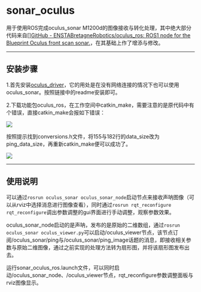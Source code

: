 # sonar_oculus

用于使用ROS完成oculus_sonar M1200d的图像接收与转化处理，其中绝大部分代码来自[][GitHub - ENSTABretagneRobotics/oculus_ros: ROS1 node for the Blueprint Oculus front scan sonar.](https://github.com/ENSTABretagneRobotics/oculus_ros)，在其基础上作了增添与修改。

---

## 安装步骤

1.首先安装[oculus_driver](https://github.com/ENSTABretagneRobotics/oculus_driver)，它的用处是在没有网络连接的情况下也可以使用oculus_sonar。按照链接中的readme安装即可。

2.下载功能包oculus_ros，在工作空间中catkin_make，需要注意的是原代码中有个错误，直接catkin_make会报如下错误：

![](https://cdn.nlark.com/yuque/0/2023/png/2556769/1694955285204-ab878893-b75e-4c50-b4aa-f38a63f1de7a.png)

按照提示找到conversions.h文件，将155与182行的data_size改为ping_data_size，再重新catkin_make便可以成功了。

![](https://cdn.nlark.com/yuque/0/2023/png/2556769/1694955453723-0ddce1ac-63dc-4614-9a1d-65a5a2e6b160.png?x-oss-process=image%2Fresize%2Cw_737%2Climit_0)

---

## 使用说明

可以通过`rosrun oculus_sonar oculus_sonar_node`启动节点来接收声呐图像（可以从rviz中选择消息进行图像查看），同时通过`rosrun rqt_reconfigure rqt_reconfigure`调出参数调整的gui界面进行手动调整，观察参数效果。

oculus_sonar_node启动的是声呐，发布的是原始的二维数组，通过`rosrun oculus_sonar oculus_viewer.py`可以启动/oculus_viewer节点，该节点订阅/oculus_sonar/ping与/oculus_sonar/ping_image话题的消息，即接收相关参数与原始二维图像，通过之前实现的处理方法转为扇形图，并将该扇形图发布出去。

运行sonar_oculus_ros.launch文件，可以同时启动/oculus_sonar_node、/oculus_viewer节点，rqt_reconfigure参数调整面板与rviz图像显示。